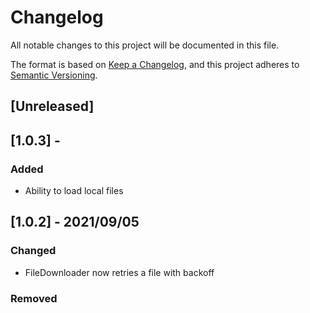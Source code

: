 # Changelog
All notable changes to this project will be documented in this file.

The format is based on [Keep a Changelog](https://keepachangelog.com/en/1.0.0/),
and this project adheres to [Semantic Versioning](https://semver.org/spec/v2.0.0.html).

## [Unreleased]

## [1.0.3] - 
### Added
- Ability to load local files

## [1.0.2] - 2021/09/05
### Changed
- FileDownloader now retries a file with backoff

### Removed
